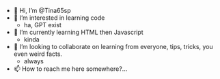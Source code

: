 - 👋 Hi, I’m @Tina65sp
- 👀 I’m interested in learning code
  -  ha, GPT exist
- 🌱 I’m currently learning HTML then Javascript
  -  kinda
- 💞️ I’m looking to collaborate on learning from everyone, tips, tricks, you even weird facts.
    -  always
- 📫 How to reach me here somewhere?...

<!---
Tina65sp/Tina65sp is a ✨ special ✨ repository because its `README.md` (this file) appears on your GitHub profile.
You can click the Preview link to take a look at your changes.
--->
